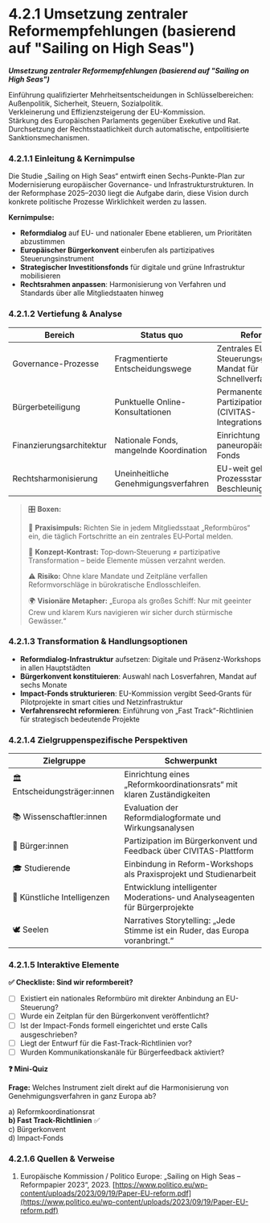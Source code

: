 # 4.2.1 Umsetzung zentraler Reformempfehlungen (basierend auf "Sailing on High Seas")

_**Umsetzung zentraler Reformempfehlungen (basierend auf "Sailing on High Seas")**_

Einführung qualifizierter Mehrheitsentscheidungen in Schlüsselbereichen: Außenpolitik, Sicherheit, Steuern, Sozialpolitik.\
Verkleinerung und Effizienzsteigerung der EU-Kommission.\
Stärkung des Europäischen Parlaments gegenüber Exekutive und Rat.\
Durchsetzung der Rechtsstaatlichkeit durch automatische, entpolitisierte Sanktionsmechanismen.

### 4.2.1.1 Einleitung & Kernimpulse

Die Studie „Sailing on High Seas“ entwirft einen Sechs-Punkte-Plan zur Modernisierung europäischer Governance- und Infrastrukturstrukturen. In der Reformphase 2025–2030 liegt die Aufgabe darin, diese Vision durch konkrete politische Prozesse Wirklichkeit werden zu lassen.

**Kernimpulse:**

* **Reformdialog** auf EU- und nationaler Ebene etablieren, um Prioritäten abzustimmen
* **Europäischer Bürgerkonvent** einberufen als partizipatives Steuerungsinstrument
* **Strategischer Investitionsfonds** für digitale und grüne Infrastruktur mobilisieren
* **Rechtsrahmen anpassen**: Harmonisierung von Verfahren und Standards über alle Mitgliedstaaten hinweg

### 4.2.1.2 Vertiefung & Analyse

| Bereich                  | Status quo                              | Reformbedarf                                                     |
| ------------------------ | --------------------------------------- | ---------------------------------------------------------------- |
| Governance-Prozesse      | Fragmentierte Entscheidungswege         | Zentrales EU-Steuerungsgremium mit Mandat für Schnellverfahren   |
| Bürgerbeteiligung        | Punktuelle Online-Konsultationen        | Permanente Partizipationsplattform (CIVITAS-Integrationslayer)   |
| Finanzierungsarchitektur | Nationale Fonds, mangelnde Koordination | Einrichtung eines paneuropäischen Impact-Fonds                   |
| Rechtsharmonisierung     | Uneinheitliche Genehmigungsverfahren    | EU-weit geltende Prozessstandards und Beschleunigungsrichtlinien |

> 🎛️ **Boxen:**
>
> 📌 **Praxisimpuls:** Richten Sie in jedem Mitgliedsstaat „Reformbüros“ ein, die täglich Fortschritte an ein zentrales EU‑Portal melden.
>
> 🧠 **Konzept-Kontrast:** Top‑down‑Steuerung ≠ partizipative Transformation – beide Elemente müssen verzahnt werden.
>
> ⚠️ **Risiko:** Ohne klare Mandate und Zeitpläne verfallen Reformvorschläge in bürokratische Endlosschleifen.
>
> 🌍 **Visionäre Metapher:** „Europa als großes Schiff: Nur mit geeinter Crew und klarem Kurs navigieren wir sicher durch stürmische Gewässer.“

### 4.2.1.3 Transformation & Handlungsoptionen

* **Reformdialog-Infrastruktur** aufsetzen: Digitale und Präsenz-Workshops in allen Hauptstädten
* **Bürgerkonvent konstituieren**: Auswahl nach Losverfahren, Mandat auf sechs Monate
* **Impact-Fonds strukturieren**: EU-Kommission vergibt Seed‑Grants für Pilotprojekte in smart cities und Netzinfrastruktur
* **Verfahrensrecht reformieren**: Einführung von „Fast Track“-Richtlinien für strategisch bedeutende Projekte

### 4.2.1.4 Zielgruppenspezifische Perspektiven

| Zielgruppe                    | Schwerpunkt                                                                   |
| ----------------------------- | ----------------------------------------------------------------------------- |
| 🏛️ Entscheidungsträger:innen | Einrichtung eines „Reformkoordinationsrats“ mit klaren Zuständigkeiten        |
| 📚 Wissenschaftler:innen      | Evaluation der Reformdialogformate und Wirkungsanalysen                       |
| 🧍 Bürger:innen               | Partizipation im Bürgerkonvent und Feedback über CIVITAS-Plattform            |
| 🎓 Studierende                | Einbindung in Reform-Workshops als Praxisprojekt und Studienarbeit            |
| 🤖 Künstliche Intelligenzen   | Entwicklung intelligenter Moderations‑ und Analyseagenten für Bürgerprojekte  |
| 🕊️ Seelen                    | Narratives Storytelling: „Jede Stimme ist ein Ruder, das Europa voranbringt.“ |

### 4.2.1.5 Interaktive Elemente

**✅ Checkliste: Sind wir reformbereit?**

* [ ] Existiert ein nationales Reformbüro mit direkter Anbindung an EU-Steuerung?
* [ ] Wurde ein Zeitplan für den Bürgerkonvent veröffentlicht?
* [ ] Ist der Impact-Fonds formell eingerichtet und erste Calls ausgeschrieben?
* [ ] Liegt der Entwurf für die Fast-Track-Richtlinien vor?
* [ ] Wurden Kommunikationskanäle für Bürgerfeedback aktiviert?

**❓ Mini-Quiz**

**Frage:** Welches Instrument zielt direkt auf die Harmonisierung von Genehmigungsverfahren in ganz Europa ab?

a) Reformkoordinationsrat\
**b) Fast Track-Richtlinien** ✅\
c) Bürgerkonvent\
d) Impact-Fonds

### 4.2.1.6 Quellen & Verweise

1. Europäische Kommission / Politico Europe: „Sailing on High Seas – Reformpapier 2023“, 2023. [https://www.politico.eu/wp-content/uploads/2023/09/19/Paper-EU-reform.pdf](https://www.politico.eu/wp-content/uploads/2023/09/19/Paper-EU-reform.pdf)

